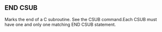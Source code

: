 ## END CSUB

Marks the end of a C subroutine. See the CSUB command.Each CSUB must have one and only one matching END CSUB statement.